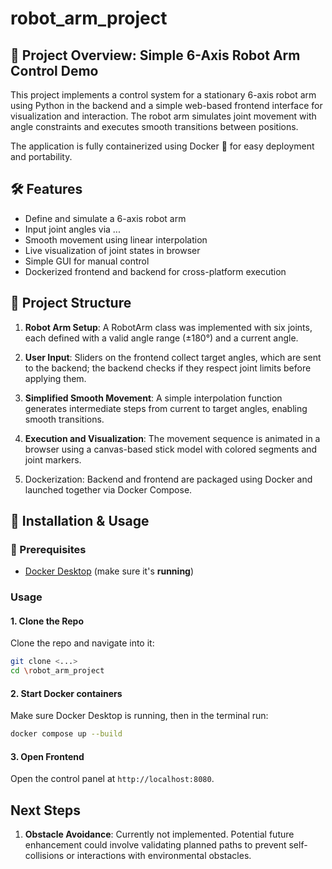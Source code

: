 # robot_arm_project

## 📌 Project Overview: Simple 6-Axis Robot Arm Control Demo

This project implements a control system for a stationary 6-axis robot arm using Python in the backend and a simple web-based frontend interface for visualization and interaction. The robot arm simulates joint movement with angle constraints and executes smooth transitions between positions.

The application is fully containerized using Docker 🐳 for easy deployment and portability.

## 🛠️ Features

- Define and simulate a 6-axis robot arm
- Input joint angles via ...
- Smooth movement using linear interpolation
- Live visualization of joint states in browser
- Simple GUI for manual control
- Dockerized frontend and backend for cross-platform execution

## 📁 Project Structure
1. **Robot Arm Setup**:
A RobotArm class was implemented with six joints, each defined with a valid angle range (±180°) and a current angle.

2. **User Input**:
Sliders on the frontend collect target angles, which are sent to the backend; the backend checks if they respect joint limits before applying them.

3. **Simplified Smooth Movement**:
A simple interpolation function generates intermediate steps from current to target angles, enabling smooth transitions.

4. **Execution and Visualization**:
The movement sequence is animated in a browser using a canvas-based stick model with colored segments and joint markers.

5. Dockerization:
Backend and frontend are packaged using Docker and launched together via Docker Compose.


## 🚀 Installation & Usage

### 🧰 Prerequisites

- [Docker Desktop](https://www.docker.com/products/docker-desktop/) (make sure it's **running**)

### Usage 
#### 1. Clone the Repo
Clone the repo and navigate into it:
```bash
git clone <...>
cd \robot_arm_project
```

#### 2. Start Docker containers
Make sure Docker Desktop is running, then in the terminal run:
```bash
docker compose up --build
```

#### 3. Open Frontend 
Open the control panel at ``http://localhost:8080``.


## Next Steps

1. **Obstacle Avoidance**:
Currently not implemented. Potential future enhancement could involve validating planned paths to prevent self-collisions or interactions with environmental obstacles.